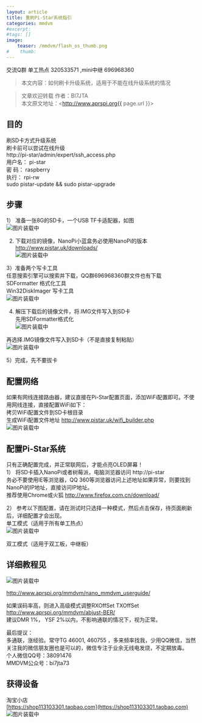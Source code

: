 ```yaml
---
layout: article
title: 重刷Pi-Star系统指引  
categories: mmdvm
#excerpt:
#tags: []
image:
    teaser: /mmdvm/flash_os_thumb.png
#    thumb:
---
```


交流Q群 单工热点 320533571 ,mini中继 696968360     

> 本文内容：如何刷卡升级系统，适用于不能在线升级系统的情况      


> 文章欢迎转载
> 作者：BI7JTA  
> 本文原文地址：<http://www.aprspi.org{{ page.url }}>   
 
## 目的
刷SD卡方式升级系统  
刷卡前可以尝试在线升级   
http://pi-star/admin/expert/ssh_access.php  
用户名： pi-star  
密 码：  raspberry  
执行： 
rpi-rw  
sudo pistar-update && sudo pistar-upgrade  

## 步骤
1） 准备一张8G的SD卡，一个USB TF卡适配器，如图      
![图片装载中](/images/mmdvm/flash_os_adapter.png)    

2) 下载对应的镜像，NanoPi小蓝盒务必使用NanoPi的版本   
http://www.pistar.uk/downloads/   
![图片装载中](/images/mmdvm/flash_os_download.png)  

3）准备两个写卡工具    
任意搜索引擎可以搜索并下载，QQ群696968360群文件也有下载   
SDFormatter 格式化工具    
Win32DiskImager 写卡工具  
![图片装载中](/images/mmdvm/flash_os_tools.png)  

4) 解压下载后的镜像文件，将.IMG文件写入到SD卡  
先用SDFormatter格式化  
![图片装载中](/images/mmdvm/flash_os_format.png)  

再选择.IMG镜像文件写入到SD卡（不是直接复制粘贴）   
![图片装载中](/images/mmdvm/flash_os_write.png)    

5）完成，先不要拔卡

## 配置网络  
如果有网线连接路由器，建议直接在Pi-Star配置页面，添加WiFi配置即可。不使用网线连接，直接配置WiFi如下：  
拷贝WiFi配置文件到SD卡根目录  
生成WiFi配置文件地址 http://www.pistar.uk/wifi_builder.php  
![图片装载中](/images/mmdvm/flash_os_WiFi.png)   

## 配置Pi-Star系统
只有正确配置完成，并正常联网后，才能点亮OLED屏幕！  
1） 将SD卡插入NanoPi或者树莓派，电脑浏览器访问 http://pi-star   
务必不要使用IE等浏览器，QQ 360等浏览器访问上述地址如果异常，则要找到NanoPi的IP地址，直接访问IP地址。   
推荐使用Chrome或火狐 http://www.firefox.com.cn/download/  

2） 参考以下图配置，请在测试时只选择一种模式，然后点击保存，待页面刷新后，详细配置才会出现。   
单工模式（适用于所有单工热点）  
![图片装载中](/images/mmdvm/flash_os_Config_SS.png)  

双工模式（适用于双工板，中继板）  


## 详细教程见
![图片装载中](/images/mmdvm/flash_os_guide_detail.png)   

http://www.aprspi.org/mmdvm/nano_mmdvm_userguide/  

如果误码率高，则进入高级模式调整RXOffSet TXOffSet  
http://www.aprspi.org/mmdvm/abjust-BER/    
建议DMR 1%， YSF 2%以内，不影响通联的情况下，视为正常。   

最后提议：   
多通联，涨经验。常守TG 46001, 460755 ，多来频率找我，少用QQ微信，当然关注我的微信朋友圈也是可以的，微信专注于业余无线电发烧，不定期放毒。  
个人微信QQ号：38091476   
MMDVM公众号：bi7jta73    

## 获得设备   
淘宝小店  
[https://shop113103301.taobao.com](https://shop113103301.taobao.com)    
![图片装载中](/images/mmdvm/nano_userguide_taobao.png)     

